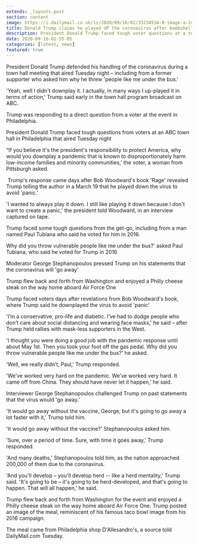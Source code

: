 ```yaml
---
extends: _layouts.post
section: content
image: https://i.dailymail.co.uk/1s/2020/09/16/02/33234534-0-image-a-24_1600220670983.jpg 
title: Donald Trump claims he played UP the coronavirus after bombshell admission he played it down 
description: President Donald Trump faced tough voter questions at a town hall in Philadelphia, where he claimed he played up the coronavirus, heard from a man who said Trump threw him under the bus. 
date: 2020-09-16-02-55-05 
categories: [latest, news] 
featured: true 
--- 
```

President Donald Trump defended his handling of the coronavirus during a town hall meeting that aired Tuesday night – including from a former supporter who asked him why he threw 'people like me under the bus.'

'Yeah, well I didn't downplay it. I actually, in many ways I up-played it in terms of action,' Trump said early in the town hall program broadcast on ABC. 

Trump was responding to a direct question from a voter at the event in Philadelphia.  

President Donald Trump faced tough questions from voters at an ABC town hall in Philadelphia that aired Tuesday night

“If you believe it's the president's responsibility to protect America, why would you downplay a pandemic that is known to disproportionately harm low-income families and minority communities,' the voter, a woman from Pittsburgh asked. 

 Trump's response came days after Bob Woodward's book 'Rage' revealed Trump telling the author in a March 19 that he played down the virus to avoid 'panic.'

'I wanted to always play it down. I still like playing it down because I don't want to create a panic,' the president told Woodward, in an interview captured on tape.  

Trump faced some tough questions from the get-go, including from a man named Paul Tubiana who said he voted for him in 2016. 

Why did you throw vulnerable people like me under the bus?' asked Paul Tubiana, who said he voted for Trump in 2016

Moderator George Stephanopoulos pressed Trump on his statements that the coronavirus will 'go away'

Trump flew back and forth from Washington and enjoyed a Philly cheese steak on the way home aboard Air Force One

Trump faced voters days after revelations from Bob Woodward's book, where Trump said he downplayed the virus to avoid 'panic' 

'I’m a conservative, pro-life and diabetic. I’ve had to dodge people who don’t care about social distancing and wearing face masks,' he said – after Trump held rallies with mask-less supporters in the West.

'I thought you were doing a good job with the pandemic response until about May 1st. Then you took your foot off the gas pedal. Why did you throw vulnerable people like me under the bus?' he asked. 

'Well, we really didn’t, Paul,' Trump responded.

'We’ve worked very hard on the pandemic. We’ve worked very hard. It came off from China. They should have never let it happen,' he said. 

Interviewer George Stephanopoulos challenged Trump on past statements that the virus would 'go away.'

'It would go away without the vaccine, George, but it's going to go away a lot faster with it,' Trump told him.

'It would go away without the vaccine?' Stephanopoulos asked him.

'Sure, over a period of time. Sure, with time it goes away,' Trump responded.

'And many deaths,' Stephanopoulos told him, as the nation approached 200,000 of them due to the coronavirus. 

'And you'll develop – you'll develop herd -- like a herd mentality,' Trump said. 'It's going to be – it's going to be herd-developed, and that's going to happen. That will all happen,' he said. 

Trump flew back and forth from Washington for the event and enjoyed a Philly cheese steak on the way home aboard Air Force One. Trump posted an image of the meal, reminiscent of his famous taco bowl image from his 2016 campaign. 

The meal came from Philadelphia shop D'Allesandro's, a source told DailyMail.com Tuesday.  

